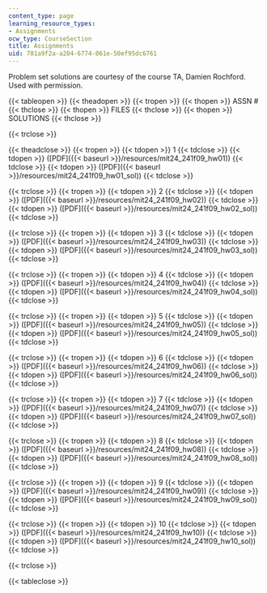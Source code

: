 ```yaml
---
content_type: page
learning_resource_types:
- Assignments
ocw_type: CourseSection
title: Assignments
uid: 781a9f2a-a204-6774-061e-50ef95dc6761
---
```


Problem set solutions are courtesy of the course TA, Damien Rochford. Used with permission.

{{< tableopen >}}
{{< theadopen >}}
{{< tropen >}}
{{< thopen >}}
ASSN #
{{< thclose >}}
{{< thopen >}}
FILES
{{< thclose >}}
{{< thopen >}}
SOLUTIONS
{{< thclose >}}

{{< trclose >}}

{{< theadclose >}}
{{< tropen >}}
{{< tdopen >}}
1
{{< tdclose >}}
{{< tdopen >}}
([PDF]({{< baseurl >}}/resources/mit24_241f09_hw01))
{{< tdclose >}}
{{< tdopen >}}
([PDF]({{< baseurl >}}/resources/mit24_241f09_hw01_sol))
{{< tdclose >}}

{{< trclose >}}
{{< tropen >}}
{{< tdopen >}}
2
{{< tdclose >}}
{{< tdopen >}}
([PDF]({{< baseurl >}}/resources/mit24_241f09_hw02))
{{< tdclose >}}
{{< tdopen >}}
([PDF]({{< baseurl >}}/resources/mit24_241f09_hw02_sol))
{{< tdclose >}}

{{< trclose >}}
{{< tropen >}}
{{< tdopen >}}
3
{{< tdclose >}}
{{< tdopen >}}
([PDF]({{< baseurl >}}/resources/mit24_241f09_hw03))
{{< tdclose >}}
{{< tdopen >}}
([PDF]({{< baseurl >}}/resources/mit24_241f09_hw03_sol))
{{< tdclose >}}

{{< trclose >}}
{{< tropen >}}
{{< tdopen >}}
4
{{< tdclose >}}
{{< tdopen >}}
([PDF]({{< baseurl >}}/resources/mit24_241f09_hw04))
{{< tdclose >}}
{{< tdopen >}}
([PDF]({{< baseurl >}}/resources/mit24_241f09_hw04_sol))
{{< tdclose >}}

{{< trclose >}}
{{< tropen >}}
{{< tdopen >}}
5
{{< tdclose >}}
{{< tdopen >}}
([PDF]({{< baseurl >}}/resources/mit24_241f09_hw05))
{{< tdclose >}}
{{< tdopen >}}
([PDF]({{< baseurl >}}/resources/mit24_241f09_hw05_sol))
{{< tdclose >}}

{{< trclose >}}
{{< tropen >}}
{{< tdopen >}}
6
{{< tdclose >}}
{{< tdopen >}}
([PDF]({{< baseurl >}}/resources/mit24_241f09_hw06))
{{< tdclose >}}
{{< tdopen >}}
([PDF]({{< baseurl >}}/resources/mit24_241f09_hw06_sol))
{{< tdclose >}}

{{< trclose >}}
{{< tropen >}}
{{< tdopen >}}
7
{{< tdclose >}}
{{< tdopen >}}
([PDF]({{< baseurl >}}/resources/mit24_241f09_hw07))
{{< tdclose >}}
{{< tdopen >}}
([PDF]({{< baseurl >}}/resources/mit24_241f09_hw07_sol))
{{< tdclose >}}

{{< trclose >}}
{{< tropen >}}
{{< tdopen >}}
8
{{< tdclose >}}
{{< tdopen >}}
([PDF]({{< baseurl >}}/resources/mit24_241f09_hw08))
{{< tdclose >}}
{{< tdopen >}}
([PDF]({{< baseurl >}}/resources/mit24_241f09_hw08_sol))
{{< tdclose >}}

{{< trclose >}}
{{< tropen >}}
{{< tdopen >}}
9
{{< tdclose >}}
{{< tdopen >}}
([PDF]({{< baseurl >}}/resources/mit24_241f09_hw09))
{{< tdclose >}}
{{< tdopen >}}
([PDF]({{< baseurl >}}/resources/mit24_241f09_hw09_sol))
{{< tdclose >}}

{{< trclose >}}
{{< tropen >}}
{{< tdopen >}}
10
{{< tdclose >}}
{{< tdopen >}}
([PDF]({{< baseurl >}}/resources/mit24_241f09_hw10))
{{< tdclose >}}
{{< tdopen >}}
([PDF]({{< baseurl >}}/resources/mit24_241f09_hw10_sol))
{{< tdclose >}}

{{< trclose >}}

{{< tableclose >}}